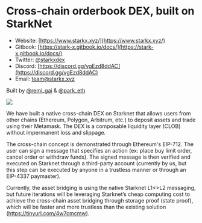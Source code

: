 # Cross-chain orderbook DEX, built on StarkNet

* Website: [https://www.starkx.xyz/](https://www.starkx.xyz/)
* Gitbook: [https://stark-x.gitbook.io/docs/](https://stark-x.gitbook.io/docs/)
* Twitter: [@starkxdex](https://twitter.com/starkxdex)
* Discord: [https://discord.gg/vgEzd8ddAC](https://discord.gg/vgEzd8ddAC)
* Email: team@starkx.xyz

Built by [@remi_gai](https://twitter.com/remi_gai) & [@park_eth](https://twitter.com/park_eth)

![](https://github.com/stark-dex/.github/blob/main/profile/dexDemo-short.gif)

We have built a native cross-chain DEX on Starknet that allows users from other chains (Ethereum, Polygon, Arbitrum, etc.) to deposit assets and trade using their Metamask. The DEX is a composable liquidity layer (CLOB) without impermanent loss and slippage.

The cross-chain concept is demonstrated through Ethereum's EIP-712. The user can sign a message that specifies an action (ex: place buy limit order, cancel order or withdraw funds). The signed message is then verified and executed on Starknet through a third-party account (currently by us, but this step can be executed by anyone in a trustless manner or through an EIP-4337 paymaster).

Currently, the asset bridging is using the native Starknet L1<>L2 messaging, but future iterations will be leveraging Starknet’s cheap computing cost to achieve the cross-chain asset bridging through storage proof (state proof), which will be faster and more trustless than the existing solution (https://tinyurl.com/4w7cmcmw).
